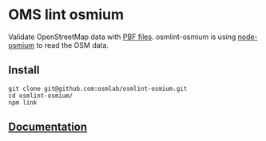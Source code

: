 # OMS lint osmium

Validate OpenStreetMap data with [PBF files](http://download.geofabrik.de/). osmlint-osmium is using [node-osmium](https://github.com/osmcode/node-osmium) to read the OSM data.

## Install

```
git clone git@github.com:osmlab/osmlint-osmium.git
cd osmlint-osmium/
npm link
```

## [Documentation](https://github.com/osmlab/osmlint-osmium/blob/master/doc.md)


